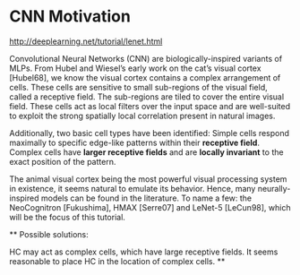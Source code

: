 # CNN Motivation

http://deeplearning.net/tutorial/lenet.html


Convolutional Neural Networks (CNN) are biologically-inspired variants of MLPs. From Hubel and Wiesel’s early work on the cat’s visual cortex [Hubel68], we know the visual cortex contains a complex arrangement of cells. These cells are sensitive to small sub-regions of the visual field, called a receptive field. The sub-regions are tiled to cover the entire visual field. These cells act as local filters over the input space and are well-suited to exploit the strong spatially local correlation present in natural images.

Additionally, two basic cell types have been identified: Simple cells respond maximally to specific edge-like patterns within their **receptive field**. Complex cells have **larger receptive fields** and are **locally invariant** to the exact position of the pattern.

The animal visual cortex being the most powerful visual processing system in existence, it seems natural to emulate its behavior. Hence, many neurally-inspired models can be found in the literature. To name a few: the NeoCognitron [Fukushima], HMAX [Serre07] and LeNet-5 [LeCun98], which will be the focus of this tutorial.

**
Possible solutions:

HC may act as complex cells, which have large receptive fields. It seems reasonable to place HC in the location of complex cells.
**
